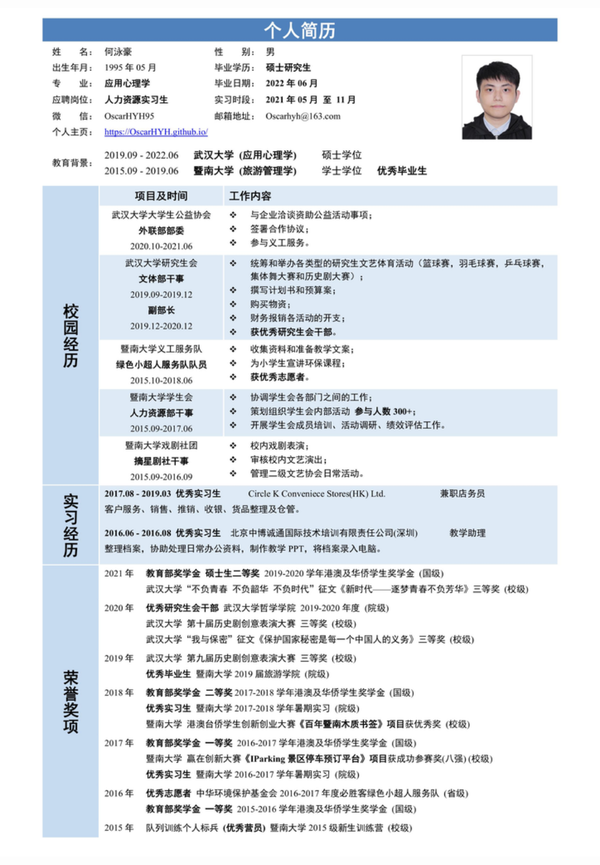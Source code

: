 　<html>
  <body>
<div align="center">
    <h1>欢迎查看Oscar的个人简历</h1>
</div>

<div align="center">选择您需要的版本下载，或者单击正文获取PDF版</div>

<div align="center">
【<a href="https://github.com/oscarhyh/oscarhyh.github.io/releases/download/Intern_Resume/HR_Intern_Resume_OscarHYH.pdf" title="想要方便复制文本，可下载Word版">PDF版</a>】
【<a href="https://github.com/oscarhyh/oscarhyh.github.io/releases/download/Intern_Resume/HR_Intern_Resume_OscarHYH.doc" title="doc格式有几率错版，正常排版可下载PDF版">Word版</a>】
</div>

　　<p id="Layer1" style="position:fixed; left:0px; top:0px; width:100%">
<a href="https://github.com/oscarhyh/oscarhyh.github.io/releases/download/Intern_Resume/HR_Intern_Resume_OscarHYH.pdf">
    <img src="https://github.com/oscarhyh/oscarhyh.github.io/raw/main/Resume.jpg" width="100%" height="100%" alt="个人简历" title="点击可以下载PDF版简历">
    </a>
</p>
    </body>
</html>








# 欢迎查看Oscar的个人简历
点击下载您需要的简历格式，或单击中正文直接获取PDF版
【[PDF版](https://github.com/oscarhyh/oscarhyh.github.io/releases/download/Intern_Resume/HR_Intern_Resume_OscarHYH.pdf "想要方便复制文本，可下载Word版")】【[Word版](https://github.com/oscarhyh/oscarhyh.github.io/releases/download/Intern_Resume/HR_Intern_Resume_OscarHYH.doc "doc格式有几率错版，正常排版可下载PDF版")】
<a href="https://github.com/oscarhyh/oscarhyh.github.io/releases/download/Intern_Resume/HR_Intern_Resume_OscarHYH.pdf">![个人简历](https://github.com/oscarhyh/oscarhyh.github.io/raw/main/Resume.jpg "点击可以下载PDF版简历")</a>
